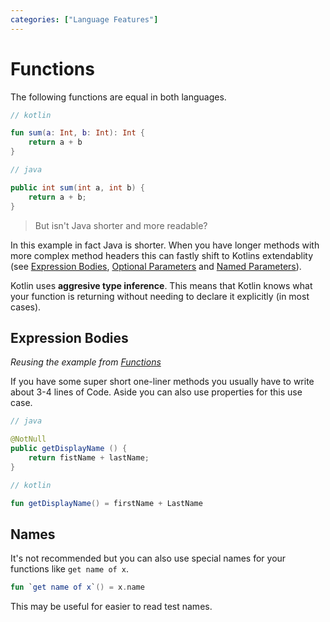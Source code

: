 ```yaml
---
categories: ["Language Features"]
---
```

# Functions

The following functions are equal in both languages.

``` kotlin
// kotlin

fun sum(a: Int, b: Int): Int {
    return a + b
}
```

``` java
// java

public int sum(int a, int b) {
    return a + b;
}
```

> But isn't Java shorter and more readable?

In this example in fact Java is shorter. When you have longer methods with more complex method headers this can fastly shift to Kotlins extendablity (see [Expression Bodies](#expression-bodies), [Optional Parameters](03_Optional_Parameters.md) and [Named Parameters](04_Named_Parameters.md)).

Kotlin uses **aggresive type inference**. This means that Kotlin knows what your function is returning without needing to declare it explicitly (in most cases).

## Expression Bodies

_Reusing the example from [Functions](#functions)_

If you have some super short one-liner methods you usually have to write about 3-4 lines of Code. Aside you can also use properties for this use case.

```java
// java

@NotNull
public getDisplayName () {
    return fistName + lastName;
}
```

```kotlin
// kotlin

fun getDisplayName() = firstName + LastName
```

## Names

It's not recommended but you can also use special names for your functions like `get name of x`.

```kotlin
fun `get name of x`() = x.name
```

This may be useful for easier to read test names.